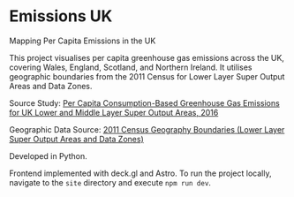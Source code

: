 # Emissions UK

Mapping Per Capita Emissions in the UK

This project visualises per capita greenhouse gas emissions across the UK, covering Wales, England, Scotland, and Northern Ireland. It utilises geographic boundaries from the 2011 Census for Lower Layer Super Output Areas and Data Zones.

Source Study: [Per Capita Consumption-Based Greenhouse Gas Emissions for UK Lower and Middle Layer Super Output Areas, 2016](https://reshare.ukdataservice.ac.uk/854888/)

Geographic Data Source: [2011 Census Geography Boundaries (Lower Layer Super Output Areas and Data Zones)](https://statistics.ukdataservice.ac.uk/dataset/2011-census-geography-boundaries-lower-layer-super-output-areas-and-data-zones)

Developed in Python.

Frontend implemented with deck.gl and Astro. To run the project locally, navigate to the `site` directory and execute `npm run dev`.
